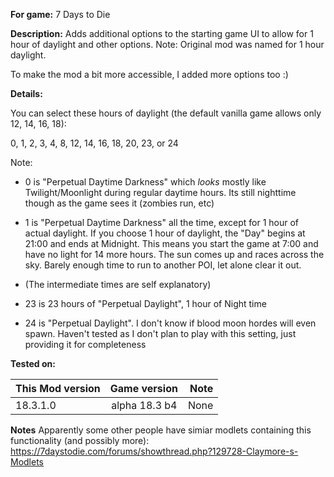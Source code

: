 **For game:** 7 Days to Die

**Description:**
Adds additional options to the starting game UI to allow for 1 hour of daylight
and other options.  Note: Original mod was named for 1 hour daylight.

To make the mod a bit more accessible, I added more options too :)

**Details:**

You can select these hours of daylight (the default vanilla game allows only 12, 14, 16, 18):

0, 1, 2, 3, 4, 8, 12, 14, 16, 18, 20, 23, or 24

Note:
- 0 is "Perpetual Daytime Darkness" which *looks* mostly like Twilight/Moonlight during regular
daytime hours. Its still nighttime though as the game sees it (zombies run, etc)

- 1 is "Perpetual Daytime Darkness" all the time, except for 1 hour of actual daylight.
If you choose 1 hour of daylight, the "Day" begins at 21:00 and ends at Midnight.
This means you start the game at 7:00 and have no light for 14 more hours.  The
sun comes up and races across the sky. Barely enough time to run to another POI, let
alone clear it out.

- (The intermediate times are self explanatory)

- 23 is 23 hours of "Perpetual Daylight", 1 hour of Night time

- 24 is "Perpetual Daylight".  I don't know if blood moon hordes will even spawn.
Haven't tested as I don't plan to play with this setting, just providing it for completeness

**Tested on:**

| This Mod version | Game version | Note |
|:------------------- |:------------------:| -------------:|
| 18.3.1.0 | alpha 18.3 b4 | None |


**Notes**
Apparently some other people have simiar modlets containing this functionality (and possibly more):
https://7daystodie.com/forums/showthread.php?129728-Claymore-s-Modlets

